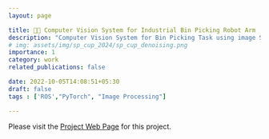 ```yaml
---
layout: page

title: 🤖🦾 Computer Vision System for Industrial Bin Picking Robot Arm 
description: "Computer Vision System for Bin Picking Task using image Segmentation models such as SAM, DeepLab, Unet, Segnet and attempt to implement in an industrial robot arm using ROS"
# img: assets/img/sp_cup_2024/sp_cup_denoising.png
importance: 1
category: work 
related_publications: false

date: 2022-10-05T14:08:51+05:30
draft: false
tags : ['ROS',"PyTorch", "Image Processing"]

---
```

Please visit the [Project Web Page](https://mora-bprs.github.io/) for this project. 